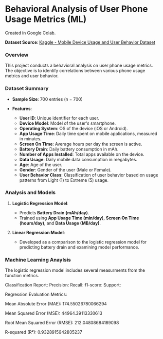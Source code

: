 # **Behavioral Analysis of User Phone Usage Metrics (ML)**

Created in Google Colab.

**Dataset Source**: [Kaggle - Mobile Device Usage and User Behavior Dataset](https://www.kaggle.com/datasets/valakhorasani/mobile-device-usage-and-user-behavior-dataset)

### **Overview**
This project conducts a behavioral analysis on user phone usage metrics. The objective is to identify correlations between various phone usage metrics and user behavior.

### **Dataset Summary**
- **Sample Size**: 700 entries (n = 700)

- **Features**:
  - **User ID**: Unique identifier for each user.<br>
  - **Device Model**: Model of the user's smartphone.<br>
  - **Operating System**: OS of the device (iOS or Android).<br>
  - **App Usage Time**: Daily time spent on mobile applications, measured in minutes.<br>
  - **Screen On Time**: Average hours per day the screen is active.<br>
  - **Battery Drain**: Daily battery consumption in mAh.<br>
  - **Number of Apps Installed**: Total apps available on the device.<br>
  - **Data Usage**: Daily mobile data consumption in megabytes.<br>
  - **Age**: Age of the user.<br>
  - **Gender**: Gender of the user (Male or Female).<br>
  - **User Behavior Class**: Classification of user behavior based on usage patterns from Light (1) to Extreme (5) usage.

### **Analysis and Models**
1. **Logistic Regression Model**:
   - Predicts **Battery Drain (mAh/day)**.
   - Trained using **App Usage Time (min/day)**, **Screen On Time (hours/day)**, and **Data Usage (MB/day)**.

2. **Linear Regression Model**:
   - Developed as a comparison to the logistic regression model for predicting battery drain and examining model performance.
  
### **Machine Learning Anaylsis**

The logistic regression model includes several measurments from the function metrics.

Classification Report:
Precision:
Recall:
f1-score:
Support:

Regression Evaluation Metrics:

Mean Absolute Error (MAE): 174.55026780066294

Mean Squared Error (MSE): 44964.39113330613

Root Mean Squared Error (RMSE): 212.04808684189098

R-squared (R²): 0.9328915642805237
